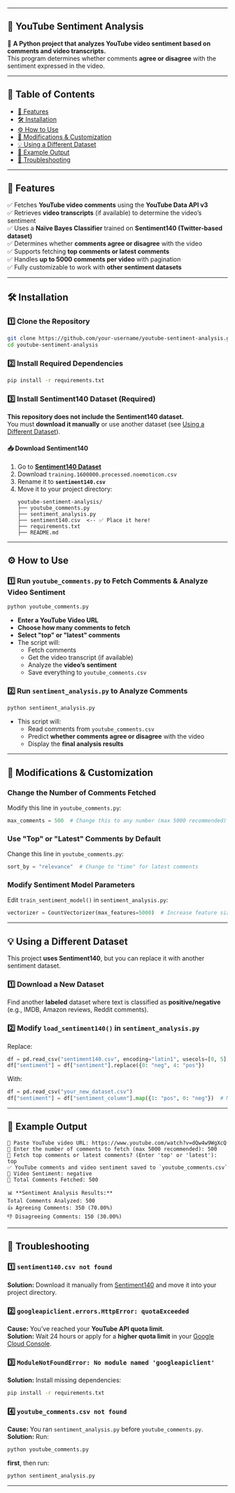 
---

## **📌 YouTube Sentiment Analysis**
🚀 **A Python project that analyzes YouTube video sentiment based on comments and video transcripts.**  
This program determines whether comments **agree or disagree** with the sentiment expressed in the video.

---

## **📖 Table of Contents**
- [🌟 Features](#-features)
- [🛠 Installation](#-installation)
- [⚙️ How to Use](#-how-to-use)
- [🔄 Modifications & Customization](#-modifications--customization)
- [💡 Using a Different Dataset](#-using-a-different-dataset)
- [🚀 Example Output](#-example-output)
- [🔧 Troubleshooting](#-troubleshooting)

---

## **🌟 Features**
✅ Fetches **YouTube video comments** using the **YouTube Data API v3**  
✅ Retrieves **video transcripts** (if available) to determine the video’s sentiment  
✅ Uses a **Naïve Bayes Classifier** trained on **Sentiment140 (Twitter-based dataset)**  
✅ Determines whether **comments agree or disagree** with the video  
✅ Supports fetching **top comments or latest comments**  
✅ Handles **up to 5000 comments per video** with pagination  
✅ Fully customizable to work with **other sentiment datasets**  

---

## **🛠 Installation**
### **1️⃣ Clone the Repository**
```bash
git clone https://github.com/your-username/youtube-sentiment-analysis.git
cd youtube-sentiment-analysis
```

### **2️⃣ Install Required Dependencies**
```bash
pip install -r requirements.txt
```

### **3️⃣ Install Sentiment140 Dataset (Required)**
**This repository does not include the Sentiment140 dataset.**  
You must **download it manually** or use another dataset (see [Using a Different Dataset](#-using-a-different-dataset)).  

#### **📥 Download Sentiment140**
1. Go to **[Sentiment140 Dataset](http://help.sentiment140.com/for-students)**
2. Download `training.1600000.processed.noemoticon.csv`
3. Rename it to **`sentiment140.csv`**
4. Move it to your project directory:
   ```
   youtube-sentiment-analysis/
   ├── youtube_comments.py
   ├── sentiment_analysis.py
   ├── sentiment140.csv  <-- ✅ Place it here!
   ├── requirements.txt
   ├── README.md
   ```

---

## **⚙️ How to Use**
### **1️⃣ Run `youtube_comments.py` to Fetch Comments & Analyze Video Sentiment**
```bash
python youtube_comments.py
```
- **Enter a YouTube Video URL**  
- **Choose how many comments to fetch**  
- **Select "top" or "latest" comments**  
- The script will:
  - Fetch comments
  - Get the video transcript (if available)
  - Analyze the **video’s sentiment**
  - Save everything to `youtube_comments.csv`

### **2️⃣ Run `sentiment_analysis.py` to Analyze Comments**
```bash
python sentiment_analysis.py
```
- This script will:
  - Read comments from `youtube_comments.csv`
  - Predict **whether comments agree or disagree** with the video
  - Display the **final analysis results**

---

## **🔄 Modifications & Customization**
### **Change the Number of Comments Fetched**
Modify this line in `youtube_comments.py`:
```python
max_comments = 500  # Change this to any number (max 5000 recommended)
```

### **Use "Top" or "Latest" Comments by Default**
Change this line in `youtube_comments.py`:
```python
sort_by = "relevance"  # Change to "time" for latest comments
```

### **Modify Sentiment Model Parameters**
Edit `train_sentiment_model()` in `sentiment_analysis.py`:
```python
vectorizer = CountVectorizer(max_features=5000)  # Increase feature size for better accuracy
```

---

## **💡 Using a Different Dataset**
This project **uses Sentiment140**, but you can replace it with another sentiment dataset.

### **1️⃣ Download a New Dataset**
Find another **labeled** dataset where text is classified as **positive/negative** (e.g., IMDB, Amazon reviews, Reddit comments).

### **2️⃣ Modify `load_sentiment140()` in `sentiment_analysis.py`**
Replace:
```python
df = pd.read_csv("sentiment140.csv", encoding="latin1", usecols=[0, 5], names=["sentiment", "text"])
df["sentiment"] = df["sentiment"].replace({0: "neg", 4: "pos"})
```
With:
```python
df = pd.read_csv("your_new_dataset.csv")
df["sentiment"] = df["sentiment_column"].map({1: "pos", 0: "neg"})  # Modify mapping based on your dataset
```

---

## **🚀 Example Output**
```
🔗 Paste YouTube video URL: https://www.youtube.com/watch?v=dQw4w9WgXcQ
🔢 Enter the number of comments to fetch (max 5000 recommended): 500
📌 Fetch top comments or latest comments? (Enter 'top' or 'latest'): top
✅ YouTube comments and video sentiment saved to `youtube_comments.csv`
🎥 Video Sentiment: negative
💬 Total Comments Fetched: 500

📊 **Sentiment Analysis Results:**
Total Comments Analyzed: 500
👍 Agreeing Comments: 350 (70.00%)
👎 Disagreeing Comments: 150 (30.00%)
```

---

## **🔧 Troubleshooting**
### **1️⃣ `sentiment140.csv not found`**
**Solution:** Download it manually from [Sentiment140](http://help.sentiment140.com/for-students) and move it into your project directory.

### **2️⃣ `googleapiclient.errors.HttpError: quotaExceeded`**
**Cause:** You’ve reached your **YouTube API quota limit**.  
**Solution:** Wait 24 hours or apply for a **higher quota limit** in your [Google Cloud Console](https://console.cloud.google.com/).

### **3️⃣ `ModuleNotFoundError: No module named 'googleapiclient'`**
**Solution:** Install missing dependencies:
```bash
pip install -r requirements.txt
```

### **4️⃣ `youtube_comments.csv not found`**
**Cause:** You ran `sentiment_analysis.py` before `youtube_comments.py`.  
**Solution:** Run:
```bash
python youtube_comments.py
```
**first**, then run:
```bash
python sentiment_analysis.py
```

---
